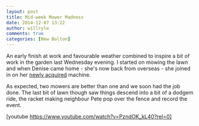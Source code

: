 ```yaml
---
layout: post
title: Mid-week Mower Madness
date: 2014-12-07 13:22
author: willryle
comments: true
categories: [New Bolton]
---
```

An early finish at work and favourable weather combined to inspire a bit of work in the garden last Wednesday evening. I started on mowing the lawn and when Denise came home - she's now back from overseas - she joined in on her <a title="Starting a Collection" href="http://willryle.wordpress.com/2014/11/02/starting-a-collection/">newly acquired</a> machine.

As expected, two mowers are better than one and we soon had the job done. The last bit of lawn though saw things descend into a bit of a dodgem ride, the racket making neighbour Pete pop over the fence and record the event.

[youtube https://www.youtube.com/watch?v=PzndOK_kL40?rel=0]
